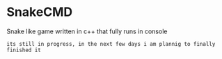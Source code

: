 # SnakeCMD
Snake like game written in c++ that fully runs in console

	its still in progress, in the next few days i am plannig to finally finished it 
